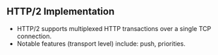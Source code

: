 ## HTTP/2 Implementation

* HTTP/2 supports multiplexed HTTP transactions over a single TCP connection.
* Notable features (transport level) include: push, priorities.